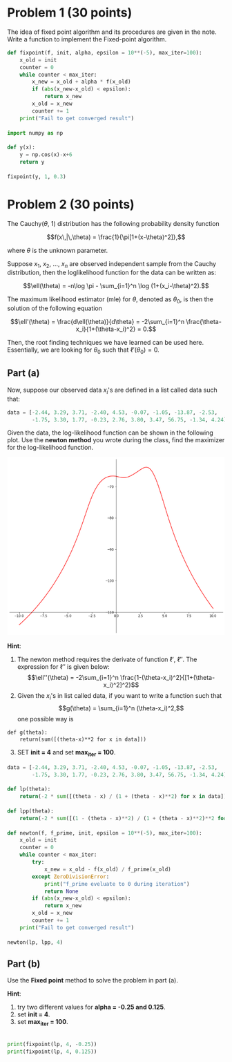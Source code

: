 # Problem 1 (30 points)

The idea of fixed point algorithm and its procedures are given in the note. Write a function to implement the Fixed-point algorithm.

```python
def fixpoint(f, init, alpha, epsilon = 10**(-5), max_iter=100):
    x_old = init
    counter = 0
    while counter < max_iter:
        x_new = x_old + alpha * f(x_old)
        if (abs(x_new-x_old) < epsilon):
            return x_new
        x_old = x_new
        counter += 1
    print("Fail to get converged result")

import numpy as np

def y(x):
    y = np.cos(x)-x+6
    return y

fixpoint(y, 1, 0.3)
```


# Problem 2 (30 points)

The Cauchy($\theta$, 1) distribution has the following probability density function

$$f(x\,|\,\theta) = \frac{1}{\pi[1+(x-\theta)^2]},$$

where $\theta$ is the unknown parameter.

Suppose $x_1$, $x_2$, $\dots$, $x_n$ are observed independent sample from the Cauchy distribution, then the loglikelihood function for the data can be written as:

$$\ell(\theta) = -n\log \pi - \sum_{i=1}^n \log (1+(x_i-\theta)^2).$$

The maximum likelihood estimator (mle) for $\theta$, denoted as $\theta_0$, is then the solution of the following equation

$$\ell'(\theta) = \frac{d\ell(\theta)}{d\theta} = -2\sum_{i=1}^n \frac{\theta-x_i}{1+(\theta-x_i)^2} = 0.$$

Then, the root finding techniques we have learned can be used here. Essentially, we are looking for $\theta_0$ such that $\ell'(\theta_0) = 0$.


## Part (a)

Now, suppose our observed data $x_i$'s are defined in a list called data such that:

```python
data = [-2.44, 3.29, 3.71, -2.40, 4.53, -0.07, -1.05, -13.87, -2.53,
        -1.75, 3.30, 1.77, -0.23, 2.76, 3.80, 3.47, 56.75, -1.34, 4.24]
```

Given the data, the log-likelihood function can be shown in the following plot. Use the **newton method** you wrote during the class, find the maximizer for the log-likelihood function.

![img](loglikelihood.png "loglikelihood")

**Hint**:

1.  The newton method requires the derivate of function $\ell'$, $\ell''$. The expression for $\ell''$ is given below: $$\ell''(\theta) = -2\sum_{i=1}^n \frac{1-(\theta-x_i)^2}{[1+(\theta-x_i)^2]^2}$$
2.  Given the $x_i$'s in list called data, if you want to write a function such that $$g(\theta) = \sum_{i=1}^n (\theta-x_i)^2,$$ one possible way is

```
def g(theta):
    return(sum([(theta-x)**2 for x in data]))
```

3.  SET **init = 4** and set **max<sub>iter</sub> = 100**.

```python
data = [-2.44, 3.29, 3.71, -2.40, 4.53, -0.07, -1.05, -13.87, -2.53,
        -1.75, 3.30, 1.77, -0.23, 2.76, 3.80, 3.47, 56.75, -1.34, 4.24]

def lp(theta):
    return(-2 * sum([(theta - x) / (1 + (theta - x)**2) for x in data]))

def lpp(theta):
    return(-2 * sum([(1 - (theta - x)**2) / (1 + (theta - x)**2)**2 for x in data]))

def newton(f, f_prime, init, epsilon = 10**(-5), max_iter=100):
    x_old = init
    counter = 0
    while counter < max_iter:
        try:
            x_new = x_old - f(x_old) / f_prime(x_old)
        except ZeroDivisionError:
            print("f_prime eveluate to 0 during iteration")
            return None
        if (abs(x_new-x_old) < epsilon):
            return x_new
        x_old = x_new
        counter += 1
    print("Fail to get converged result")

newton(lp, lpp, 4)

```


## Part (b)

Use the **Fixed point** method to solve the problem in part (a).

**Hint**:

1.  try two different values for **alpha = -0.25 and 0.125**.
2.  set **init = 4**.
3.  set **max<sub>iter</sub> = 100**.

```python

print(fixpoint(lp, 4, -0.25))
print(fixpoint(lp, 4, 0.125))

```